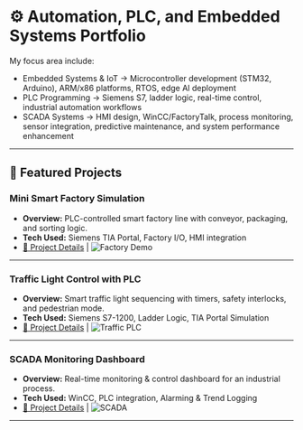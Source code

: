 # ⚙️ Automation, PLC, and Embedded Systems Portfolio

My focus area include:
- Embedded Systems & IoT → Microcontroller development (STM32, Arduino), ARM/x86 platforms, RTOS, edge AI deployment
- PLC Programming → Siemens S7, ladder logic, real-time control, industrial automation workflows
- SCADA Systems → HMI design, WinCC/FactoryTalk, process monitoring, sensor integration, predictive maintenance, and system performance enhancement

---

## 🔹 Featured Projects

### Mini Smart Factory Simulation
- **Overview:** PLC-controlled smart factory line with conveyor, packaging, and sorting logic.  
- **Tech Used:** Siemens TIA Portal, Factory I/O, HMI integration  
- [📂 Project Details](projects/mini-smart-factory/README.md) | ![Factory Demo](assets/img/factory_demo.png)

---

###  Traffic Light Control with PLC
- **Overview:** Smart traffic light sequencing with timers, safety interlocks, and pedestrian mode.  
- **Tech Used:** Siemens S7-1200, Ladder Logic, TIA Portal Simulation  
- [📂 Project Details](projects/traffic-light-plc/README.md) | ![Traffic PLC](assets/img/traffic_plc.png)

---

###  SCADA Monitoring Dashboard
- **Overview:** Real-time monitoring & control dashboard for an industrial process.  
- **Tech Used:** WinCC, PLC integration, Alarming & Trend Logging  
- [📂 Project Details](projects/scada-monitoring/README.md) | ![SCADA](assets/img/scada_ui.png)

---
